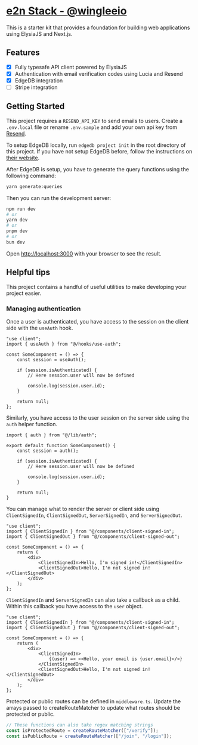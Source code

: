 # [e2n Stack - @wingleeio](https://github.com/wingleeio/e2n)

This is a starter kit that provides a foundation for building web applications using ElysiaJS and Next.js.

## Features

-   [x] Fully typesafe API client powered by ElysiaJS
-   [x] Authentication with email verification codes using Lucia and Resend
-   [x] EdgeDB integration
-   [ ] Stripe integration

## Getting Started

This project requires a `RESEND_API_KEY` to send emails to users. Create a `.env.local` file or rename `.env.sample` and
add your own api key from [Resend](https://resend.com).

To setup EdgeDB locally, run `edgedb project init` in the root directory of this project. If you have not setup EdgeDB before, follow the instructions on [their website](https://edgedb.com).

After EdgeDB is setup, you have to generate the query functions using the following command:

```bash
yarn generate:queries
```

Then you can run the development server:

```bash
npm run dev
# or
yarn dev
# or
pnpm dev
# or
bun dev
```

Open [http://localhost:3000](http://localhost:3000) with your browser to see the result.

## Helpful tips

This project contains a handful of useful utilities to make developing your project easier.

### Managing authentication

Once a user is authenticated, you have access to the session on the client side with the `useAuth` hook.

```tsx
"use client";
import { useAuth } from "@/hooks/use-auth";

const SomeComponent = () => {
    const session = useAuth();

    if (session.isAuthenticated) {
        // Here session.user will now be defined

        console.log(session.user.id);
    }

    return null;
};
```

Similarly, you have access to the user session on the server side using the `auth` helper function.

```tsx
import { auth } from "@/lib/auth";

export default function SomeComponent() {
    const session = auth();

    if (session.isAuthenticated) {
        // Here session.user will now be defined

        console.log(session.user.id);
    }

    return null;
}
```

You can manage what to render the server or client side using `ClientSignedIn`, `ClientSignedOut`, `ServerSignedIn`, and `ServerSignedOut`.

```tsx
"use client";
import { ClientSignedIn } from "@/components/client-signed-in";
import { ClientSignedOut } from "@/components/client-signed-out";

const SomeComponent = () => {
    return (
        <div>
            <ClientSignedIn>Hello, I'm signed in!</ClientSignedIn>
            <ClientSignedOut>Hello, I'm not signed in!</ClientSignedOut>
        </div>
    );
};
```

`ClientSignedIn` and `ServerSignedIn` can also take a callback as a child. Within this callback you have access to the `user` object.

```tsx
"use client";
import { ClientSignedIn } from "@/components/client-signed-in";
import { ClientSignedOut } from "@/components/client-signed-out";

const SomeComponent = () => {
    return (
        <div>
            <ClientSignedIn>
                {(user) => <>Hello, your email is {user.email}</>}
            </ClientSignedIn>
            <ClientSignedOut>Hello, I'm not signed in!</ClientSignedOut>
        </div>
    );
};
```

Protected or public routes can be defined in `middleware.ts`. Update the arrays passed to createRouteMatcher to update what routes should be protected or public.

```ts
// These functions can also take regex matching strings
const isProtectedRoute = createRouteMatcher(["/verify"]);
const isPublicRoute = createRouteMatcher(["/join", "/login"]);
```

